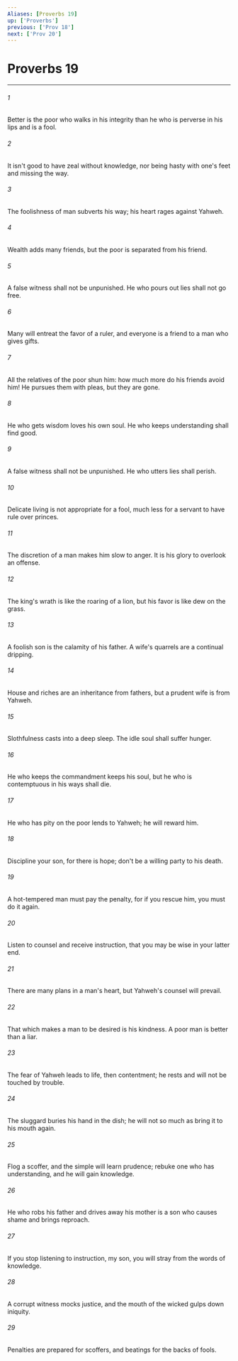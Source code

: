 ```yaml
---
Aliases: [Proverbs 19]
up: ['Proverbs']
previous: ['Prov 18']
next: ['Prov 20']
---
```

# Proverbs 19
***





###### 1 

Better is the poor who walks in his integrity than he who is perverse in his lips and is a fool. 



###### 2 

It isn't good to have zeal without knowledge, nor being hasty with one's feet and missing the way. 



###### 3 

The foolishness of man subverts his way; his heart rages against Yahweh. 



###### 4 

Wealth adds many friends, but the poor is separated from his friend. 



###### 5 

A false witness shall not be unpunished. He who pours out lies shall not go free. 



###### 6 

Many will entreat the favor of a ruler, and everyone is a friend to a man who gives gifts. 



###### 7 

All the relatives of the poor shun him: how much more do his friends avoid him! He pursues them with pleas, but they are gone. 



###### 8 

He who gets wisdom loves his own soul. He who keeps understanding shall find good. 



###### 9 

A false witness shall not be unpunished. He who utters lies shall perish. 



###### 10 

Delicate living is not appropriate for a fool, much less for a servant to have rule over princes. 



###### 11 

The discretion of a man makes him slow to anger. It is his glory to overlook an offense. 



###### 12 

The king's wrath is like the roaring of a lion, but his favor is like dew on the grass. 



###### 13 

A foolish son is the calamity of his father. A wife's quarrels are a continual dripping. 



###### 14 

House and riches are an inheritance from fathers, but a prudent wife is from Yahweh. 



###### 15 

Slothfulness casts into a deep sleep. The idle soul shall suffer hunger. 



###### 16 

He who keeps the commandment keeps his soul, but he who is contemptuous in his ways shall die. 



###### 17 

He who has pity on the poor lends to Yahweh; he will reward him. 



###### 18 

Discipline your son, for there is hope; don't be a willing party to his death. 



###### 19 

A hot-tempered man must pay the penalty, for if you rescue him, you must do it again. 



###### 20 

Listen to counsel and receive instruction, that you may be wise in your latter end. 



###### 21 

There are many plans in a man's heart, but Yahweh's counsel will prevail. 



###### 22 

That which makes a man to be desired is his kindness. A poor man is better than a liar. 



###### 23 

The fear of Yahweh leads to life, then contentment; he rests and will not be touched by trouble. 



###### 24 

The sluggard buries his hand in the dish; he will not so much as bring it to his mouth again. 



###### 25 

Flog a scoffer, and the simple will learn prudence; rebuke one who has understanding, and he will gain knowledge. 



###### 26 

He who robs his father and drives away his mother is a son who causes shame and brings reproach. 



###### 27 

If you stop listening to instruction, my son, you will stray from the words of knowledge. 



###### 28 

A corrupt witness mocks justice, and the mouth of the wicked gulps down iniquity. 



###### 29 

Penalties are prepared for scoffers, and beatings for the backs of fools.
